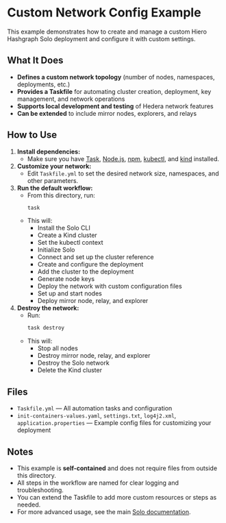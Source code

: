# Custom Network Config Example

This example demonstrates how to create and manage a custom Hiero Hashgraph Solo deployment and configure it with custom settings.

## What It Does
- **Defines a custom network topology** (number of nodes, namespaces, deployments, etc.)
- **Provides a Taskfile** for automating cluster creation, deployment, key management, and network operations
- **Supports local development and testing** of Hedera network features
- **Can be extended** to include mirror nodes, explorers, and relays

## How to Use
1. **Install dependencies:**
   - Make sure you have [Task](https://taskfile.dev/), [Node.js](https://nodejs.org/), [npm](https://www.npmjs.com/), [kubectl](https://kubernetes.io/docs/tasks/tools/), and [kind](https://kind.sigs.k8s.io/) installed.
2. **Customize your network:**
   - Edit `Taskfile.yml` to set the desired network size, namespaces, and other parameters.
3. **Run the default workflow:**
   - From this directory, run:
     ```sh
     task
     ```
   - This will:
     - Install the Solo CLI
     - Create a Kind cluster
     - Set the kubectl context
     - Initialize Solo
     - Connect and set up the cluster reference
     - Create and configure the deployment
     - Add the cluster to the deployment
     - Generate node keys
     - Deploy the network with custom configuration files
     - Set up and start nodes
     - Deploy mirror node, relay, and explorer
4. **Destroy the network:**
   - Run:
     ```sh
     task destroy
     ```
   - This will:
     - Stop all nodes
     - Destroy mirror node, relay, and explorer
     - Destroy the Solo network
     - Delete the Kind cluster

## Files
- `Taskfile.yml` — All automation tasks and configuration
- `init-containers-values.yaml`, `settings.txt`, `log4j2.xml`, `application.properties` — Example config files for customizing your deployment

## Notes
- This example is **self-contained** and does not require files from outside this directory.
- All steps in the workflow are named for clear logging and troubleshooting.
- You can extend the Taskfile to add more custom resources or steps as needed.
- For more advanced usage, see the main [Solo documentation](https://github.com/hashgraph/solo).
